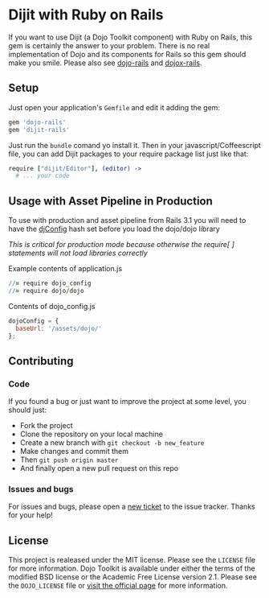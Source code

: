 # Dijit with Ruby on Rails

If you want to use Dijit (a Dojo Toolkit component) with Ruby on Rails, this gem is certainly the answer to your problem. There is no real implementation of Dojo and its components for Rails so this gem should make you smile. Please also see [dojo-rails](https://github.com/robin850/dojo-rails) and [dojox-rails](https://github.com/robin850/dojox-rails).

## Setup

Just open your application's `Gemfile` and edit it adding the gem:

```ruby
gem 'dojo-rails'
gem 'dijit-rails'
```

Just run the `bundle` comand yo install it. Then in your javascript/Coffeescript file, you can add Dijit packages to your require package list just like that:

```coffeescript
require ["dijit/Editor"], (editor) ->
  # ... your code
```

## Usage with Asset Pipeline in Production

To use with production and asset pipeline from Rails 3.1 you will need to have the [djConfig](http://dojotoolkit.org/documentation/tutorials/1.8/dojo_config/) hash set before you load the dojo/dojo library

*This is critical for production mode because otherwise the require[ ] statements will not load libraries correctly*

Example contents of application.js
```coffeescript
//= require dojo_config
//= require dojo/dojo
```
Contents of dojo_config.js
```javascript
dojoConfig = {
  baseUrl: '/assets/dojo/'
};
```

## Contributing

### Code

If you found a bug or just want to improve the project at some level, you should just:

* Fork the project
* Clone the repository on your local machine
* Create a new branch with `git checkout -b new_feature`
* Make changes and commit them
* Then `git push origin master`
* And finally open a new pull request on this repo

### Issues and bugs

For issues and bugs, please open a [new ticket](https://github.com/robin850/dijit-rails/issues/new) to the issue tracker. Thanks for your help!

## License

This project is realeased under the MIT license. Please see the `LICENSE` file for more information. Dojo Toolkit is available under either the terms of the modified BSD license or the Academic Free License version 2.1. Please see the `DOJO_LICENSE` file or [visit the official page](http://dojotoolkit.org/license) for more information.